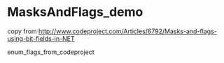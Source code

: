 MasksAndFlags_demo
==================
copy from http://www.codeproject.com/Articles/6792/Masks-and-flags-using-bit-fields-in-NET

enum_flags_from_codeproject
